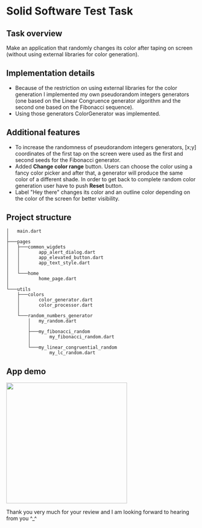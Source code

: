 # Solid Software Test Task
## Task overview
Make an application that randomly changes its color after taping on screen (without using external libraries for color generation).
## Implementation details
* Because of the restriction on using external libraries for the color generation I implemented my own
  pseudorandom integers generators (one based on the Linear Congruence generator algorithm and the
  second one based on the Fibonacci sequence).
* Using those generators ColorGenerator was implemented.
## Additional features
* To increase the randomness of pseudorandom integers generators, [x;y] coordinates of the first tap
  on the screen were used as the first and second seeds for the Fibonacci generator.
* Added __Change color range__ button. Users can choose the color using a fancy color
  picker and after that, a generator will produce the same color of a different shade.
  In order to get back to complete random color generation user have to push __Reset__
  button.
* Label "Hey there" changes its color and an outline color depending on the color of the screen for
  better visibility.
## Project structure
```                             
│   main.dart                    
│                                
├───pages
│   ├───common_wigdets
│   │       app_alert_dialog.dart
│   │       app_elevated_button.dart
│   │       app_text_style.dart
│   │
│   └───home
│           home_page.dart
│
└───utils
    ├───colors
    │       color_generator.dart
    │       color_processor.dart
    │
    └───random_numbers_generator
        │   my_random.dart
        │
        ├───my_fibonacci_random
        │       my_fibonacci_random.dart
        │
        └───my_linear_congruential_random
                my_lc_random.dart
```
## App demo
<img src="https://github.com/CalculusEnjoyer/solid_software_test_task/blob/master/gif_demo/work_example.gif" width="320">


Thank you very much for your review and I am looking
forward to hearing from you ^_^
